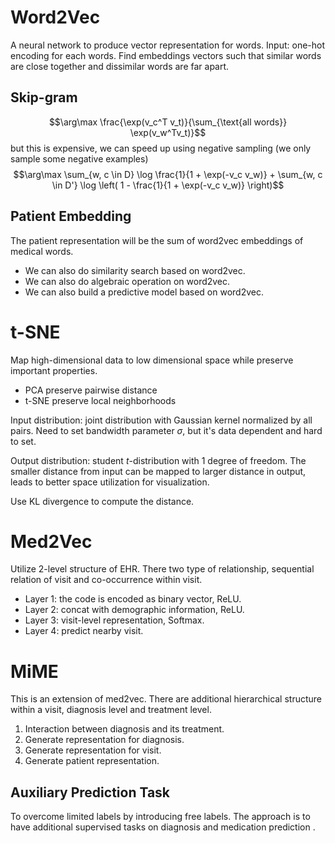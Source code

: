 # Word2Vec
A neural network to produce vector representation for words.
Input: one-hot encoding for each words.
Find embeddings vectors such that similar words are close together and dissimilar words are far apart.
## Skip-gram
$$\arg\max \frac{\exp(v_c^T v_t)}{\sum_{\text{all words}} \exp(v_w^Tv_t)}$$
but this is expensive, we can speed up using negative sampling (we only sample some negative examples)
$$\arg\max \sum_{w, c \in D} \log \frac{1}{1 + \exp(-v_c v_w)} + \sum_{w, c \in D'} \log \left( 1 - \frac{1}{1 + \exp(-v_c v_w)} \right)$$
## Patient Embedding
The patient representation will be the sum of word2vec embeddings of medical words. 

- We can also do similarity search based on word2vec.
- We can also do algebraic operation on word2vec.
- We can also build a predictive model based on word2vec.
# t-SNE
Map high-dimensional data to low dimensional space while preserve important properties. 
- PCA preserve pairwise distance
- t-SNE preserve local neighborhoods

Input distribution: joint distribution with Gaussian kernel normalized by all pairs. Need to set bandwidth parameter $\sigma$, but it's data dependent and hard to set. 

Output distribution: student $t$-distribution with 1 degree of freedom. The smaller distance from input can be mapped to larger distance in output, leads to better space utilization for visualization. 

Use KL divergence to compute the distance. 
# Med2Vec
Utilize 2-level structure of EHR. There two type of relationship, sequential relation of visit and co-occurrence within visit. 

- Layer 1: the code is encoded as binary vector, ReLU.
- Layer 2: concat with demographic information, ReLU.
- Layer 3: visit-level representation, Softmax.
- Layer 4: predict nearby visit.
# MiME
This is an extension of med2vec. There are additional hierarchical structure within a visit, diagnosis level and treatment level. 
1. Interaction between diagnosis and its treatment.
2. Generate representation for diagnosis.
3. Generate representation for visit.
4. Generate patient representation.
## Auxiliary Prediction Task
To overcome limited labels by introducing free labels. The approach is to have additional supervised tasks on diagnosis and medication prediction .

